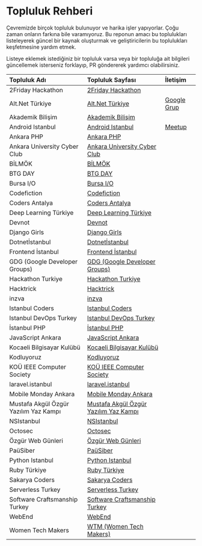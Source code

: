 
# Topluluk Rehberi

Çevremizde birçok topluluk bulunuyor ve harika işler yapıyorlar. Çoğu zaman onların farkına bile varamıyoruz. Bu reponun amacı bu toplulukları listeleyerek güncel bir kaynak oluşturmak ve geliştiricilerin bu toplulukları keşfetmesine yardım etmek.

Listeye eklemek istediğiniz bir topluluk varsa veya bir topluluğa ait bilgileri güncellemek isterseniz forklayıp, PR göndererek yardımcı olabilirsiniz.

| Topluluk Adı  | Topluluk Sayfası | İletişim |
|:-------------|:------------- |:-------------|
| 2Friday Hackathon | [2Friday Hackathon](https://github.com/yusufcakmak/topluluk-rehberi/tree/community-page/community-pages/2FridayHackathon) | |
| Alt.Net Türkiye | [Alt.Net Türkiye](https://github.com/yusufcakmak/topluluk-rehberi/tree/community-page/community-pages/AltNetTurkiye) |[Google Grup](https://groups.google.com/forum/#!forum/altdotnetturkiye) |   |
|Akademik Bilişim | [Akademik Bilişim](https://github.com/yusufcakmak/topluluk-rehberi/tree/community-page/community-pages/AkademikBilisim) | |
| Android Istanbul | [Android Istanbul](https://github.com/yusufcakmak/topluluk-rehberi/tree/community-page/community-pages/AndroidIstanbul) | [Meetup](https://www.meetup.com/tr-TR/Android-Istanbul-Meetup/)| [Slack](http://androidistanbul.herokuapp.com/)|
| Ankara PHP| [Ankara PHP](https://github.com/yusufcakmak/topluluk-rehberi/tree/community-page/community-pages/AnkaraPHP) | |
| Ankara University Cyber Club | [Ankara University Cyber Club](https://github.com/yusufcakmak/topluluk-rehberi/tree/community-page/community-pages/AnkaraUniversityCyberClub) |
| BİLMÖK | [BİLMÖK](https://github.com/yusufcakmak/topluluk-rehberi/tree/community-page/community-pages/Bilmok) |  |
| BTG DAY | [BTG DAY](https://github.com/yusufcakmak/topluluk-rehberi/tree/community-page/community-pages/BtgDay) |  |
| Bursa I/O | [Bursa I/O](https://github.com/yusufcakmak/topluluk-rehberi/tree/community-page/community-pages/BursaI-O) |  |
| Codefiction | [Codefiction](https://github.com/yusufcakmak/topluluk-rehberi/tree/community-page/community-pages/Codefiction) | |
| Coders Antalya | [Coders Antalya](https://github.com/yusufcakmak/topluluk-rehberi/tree/community-page/community-pages/CodersAntalya) | |
| Deep Learning Türkiye | [Deep Learning Türkiye](https://github.com/yusufcakmak/topluluk-rehberi/tree/community-page/community-pages/DeepLearningTurkiye) |  |
| Devnot | [Devnot](https://github.com/yusufcakmak/topluluk-rehberi/tree/community-page/community-pages/Devnot) | |
| Django Girls | [Django Girls](https://github.com/yusufcakmak/topluluk-rehberi/tree/community-page/community-pages/DjangoGirls) |  |
| Dotnetİstanbul| [Dotnetİstanbul](https://github.com/yusufcakmak/topluluk-rehberi/tree/community-page/community-pages/DotnetIstanbul) |  |
| Frontend İstanbul | [Frontend İstanbul](https://github.com/yusufcakmak/topluluk-rehberi/tree/community-page/community-pages/FrontendIstanbul) |  |
| GDG (Google Developer Groups) | [GDG (Google Developer Groups)](https://github.com/yusufcakmak/topluluk-rehberi/tree/community-page/community-pages/GDG) | |
| Hackathon Turkiye | [Hackathon Turkiye](https://github.com/yusufcakmak/topluluk-rehberi/tree/community-page/community-pages/HackathonTurkiye) |  |
| Hacktrick | [Hacktrick](#hacktrick) | |
| inzva | [inzva](#inzva) | |
| Istanbul Coders | [Istanbul Coders](#istanbulcoders) | |
| Istanbul DevOps Turkey | [Istanbul DevOps Turkey](#istanbuldevopsturkey) | |
| İstanbul PHP | [İstanbul PHP](#istanbulphp) |  |
| JavaScript Ankara | [JavaScript Ankara](#jsankara) | |
| Kocaeli Bilgisayar Kulübü | [Kocaeli Bilgisayar Kulübü](#KOUBK) | |
| Kodluyoruz | [Kodluyoruz](#kodluyoruz) | | |
| KOÜ IEEE Computer Society | [KOÜ IEEE Computer Society](#KOUIEEECS) |  |
| laravel.istanbul | [laravel.istanbul](#laravelistanbul) |  |
| Mobile Monday Ankara | [Mobile Monday Ankara](#momoankara) |  |
| Mustafa Akgül Özgür Yazılım Yaz Kampı | [Mustafa Akgül Özgür Yazılım Yaz Kampı](#lyk) | |
| NSIstanbul | [NSIstanbul](#nsistanbul) | | |
| Octosec | [Octosec](#octosec) |  |
| Özgür Web Günleri | [Özgür Web Günleri](#ozgurwebgunleri) |  |
| PaüSiber | [PaüSiber](#pausiber) |  |
| Python Istanbul | [Python Istanbul](#pythonistanbul) | |
| Ruby Türkiye | [Ruby Türkiye](#rubyturkiye) | |
| Sakarya Coders | [Sakarya Coders](#sakaryacoders) | | |
| Serverless Turkey | [Serverless Turkey](#serverlessturkey) | |
| Software Craftsmanship Turkey | [Software Craftsmanship Turkey](#softwarecraftsmanshipturkey) | |
| WebEnd | [WebEnd](#webend) | | |
| Women Tech Makers | [WTM (Women Tech Makers)](#wtm) |  |
